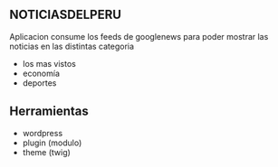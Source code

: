 ## NOTICIASDELPERU

Aplicacion consume los feeds de googlenews
para poder mostrar las noticias en las distintas categoria
- los mas vistos
- economía
- deportes


## Herramientas
- wordpress
- plugin (modulo)
- theme (twig)
